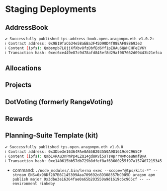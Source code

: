 # Staging Deployments

## AddressBook

```sh
✔ Successfully published tps-address-book.open.aragonpm.eth v1.0.2:
ℹ Contract address: 0x9B19faC634e58aEBa3F45D90D4f08EAF888693e3
ℹ Content (ipfs): Qmbsmpb7L8jjXfXbv8fzDbfEd6Yf1pEUAu6QWHCHFeEVKY
ℹ Transaction hash: 0xec6ce449e87c9d78afd845ef8d29af087662d09443b21efca93989a5098e8ec4
```

## Allocations

## Projects

## DotVoting (formerly RangeVoting)

## Rewards

## Planning-Suite Template (kit)

```sh
✔ Successfully published tps.open.aragonpm.eth v1.0.0
ℹ Contract address: 0x3Dbe3e16364FAe0A65B203550A9D1619c6C965CF
ℹ Content (ipfs): Qmb1vRAu3nPmPp4LZQ14gd8KVi5sTsWprrWyMqeuNmfByA
ℹ Transaction hash: 0xe140615bb57db729b8dfef8af63600255f97a1574072153451f91b007645bb42
```

- command: `./node_modules/.bin/lerna exec --scope="@tps/kits-*" --stream ENS=0x98Df287B6C145399Aaa709692c8D308357bC085D aragon apm publish major 0x3dbe3e16364fae0a65b203550a9d1619c6c965cf -- --environment rinkeby`
